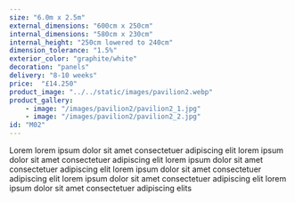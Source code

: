 ```yaml
---
size: "6.0m x 2.5m"
external_dimensions: "600cm x 250cm"
internal_dimensions: "580cm x 230cm"
internal_height: "250cm lowered to 240cm"
dimension_tolerance: "1.5%"
exterior_color: "graphite/white"
decoration: "panels"
delivery: "8-10 weeks"
price:  "£14.250"
product_image: "../../static/images/pavilion2.webp"
product_gallery: 
    - image: "/images/pavilion2/pavilion2_1.jpg"
    - image: "/images/pavilion2/pavilion2_2.jpg"
id: "M02"
---
```

Lorem lorem ipsum dolor sit amet consectetuer adipiscing elit
lorem ipsum dolor sit amet consectetuer adipiscing elit
lorem ipsum dolor sit amet consectetuer adipiscing elit
lorem ipsum dolor sit amet consectetuer adipiscing elit
lorem ipsum dolor sit amet consectetuer adipiscing elit
lorem ipsum dolor sit amet consectetuer adipiscing elits